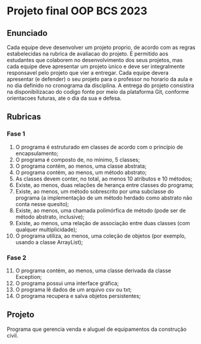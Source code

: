 # Projeto final OOP BCS 2023

## Enunciado

Cada equipe deve desenvolver um projeto proprio, de acordo com as regras estabelecidas na rubrica de avaliacao do projeto.  ́E permitido aos estudantes que colaborem no desenvolvimento dos seus projetos, mas cada equipe deve apresentar um projeto  ́unico e deve ser integralmente responsavel pelo projeto que vier a entregar. Cada equipe devera apresentar (e defender) o seu projeto para o professor no horario da aula e no dia definido no cronograma da disciplina. A entrega do projeto consistira na disponibilizacao do codigo fonte por meio da plataforma Git, conforme orientacoes futuras, ate o dia da sua e defesa.


## Rubricas

### Fase 1
1. O programa é estruturado em classes de acordo com o princípio de encapsulamento; 
2. O programa é composto de, no mínimo, 5 classes;
3. O programa contém, ao menos, uma classe abstrata; 
4. O programa contém, ao menos, um método abstrato;
5. As classes devem conter, no total, ao menos 10 atributos e 10 métodos;
6. Existe, ao menos, duas relações de herança entre classes do programa;
7. Existe, ao menos, um método sobrescrito por uma subclasse do programa (a
implementação de um método herdado como abstrato não conta nesse quesito);
8. Existe, ao menos, uma chamada polimórfica de método (pode ser de método
abstrato, inclusive);
9. Existe, ao menos, uma relação de associação entre duas classes (com qualquer
multiplicidade);
10. O programa utiliza, ao menos, uma coleção de objetos (por exemplo, usando a classe
ArrayList);

### Fase 2
11. O programa contém, ao menos, uma classe derivada da classe Exception;
12. O programa possui uma interface gráfica;
13. O programa lê dados de um arquivo csv ou txt;
14. O programa recupera e salva objetos persistentes;

## Projeto

Programa que gerencia venda e aluguel de equipamentos da construção civil. 
